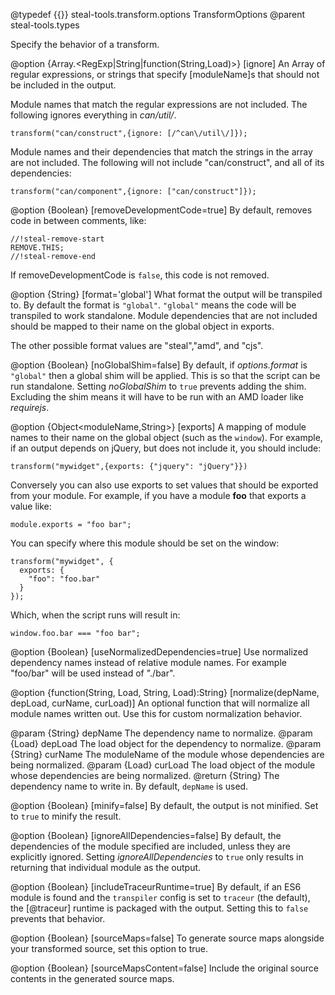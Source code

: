 @typedef {{}} steal-tools.transform.options TransformOptions
@parent steal-tools.types

Specify the behavior of a transform.

@option {Array.<RegExp|String|function(String,Load)>} [ignore] An Array of regular expressions, or strings that 
specify [moduleName]s that should not be included in the output. 

Module names that match the regular expressions are not included. The following
ignores everything in _can/util/_.

    transform("can/construct",{ignore: [/^can\/util\/]});


Module names and their dependencies that match the 
strings in the array are not included. The following will not include
"can/construct", and all of its dependencies:

    transform("can/component",{ignore: ["can/construct"]});

@option {Boolean} [removeDevelopmentCode=true] By default, removes code in between comments, like:

    //!steal-remove-start
    REMOVE.THIS;
    //!steal-remove-end

If removeDevelopmentCode is `false`, this code is not removed.

@option {String} [format='global'] What format the output will be transpiled to.  By default
the format is `"global"`.  `"global"` means the code will be transpiled to work
standalone.  Module dependencies that are not included should be mapped to their
name on the global object in exports.

The other possible format values are "steal","amd", and "cjs".

@option {Boolean} [noGlobalShim=false] By default, if _options.format_ is `"global"` then a global shim will be applied.
This is so that the script can be run standalone. Setting _noGlobalShim_ to `true` prevents adding the shim.
Excluding the shim means it will have to be run with an AMD loader like _requirejs_.

@option {Object<moduleName,String>} [exports] A mapping of module names to their name on the global object (such as the `window`).  For example, if an output depends on jQuery, but does not include it, you should include:

    transform("mywidget",{exports: {"jquery": "jQuery"}})

Conversely you can also use exports to set values that should be exported from your module. For example, if you have a module **foo** that exports a value like:

    module.exports = "foo bar";

You can specify where this module should be set on the window:

    transform("mywidget", {
      exports: {
        "foo": "foo.bar"
	  }
	});

Which, when the script runs will result in:

    window.foo.bar === "foo bar";


@option {Boolean} [useNormalizedDependencies=true] Use normalized dependency names instead of
relative module names.  For example "foo/bar" will be used instead of "./bar".

@option {function(String, Load, String, Load):String} [normalize(depName, depLoad, curName, curLoad)] An
optional function that will normalize all module names written out. Use this for custom normalization
behavior.

  @param {String} depName The dependency name to normalize.
  @param {Load} depLoad The load object for the dependency to normalize.
  @param {String} curName The moduleName of the module whose dependencies are being normalized.
  @param {Load} curLoad The load object of the module whose dependencies are being normalized.
  @return {String} The dependency name to write in. By default, `depName` is used.

@option {Boolean} [minify=false] By default, the output is not minified.
Set to `true` to minify the result.

@option {Boolean} [ignoreAllDependencies=false] By default, the dependencies of
the module specified are included, unless they are explicitly ignored.  Setting
_ignoreAllDependencies_ to `true` only results in returning that individual module
as the output.

@option {Boolean} [includeTraceurRuntime=true] By default, if an ES6 module
is found and the `transpiler` config is set to `traceur` (the default), the [@traceur] runtime is packaged with the output.  Setting this to `false`
prevents that behavior.

@option {Boolean} [sourceMaps=false] To generate source maps alongside your transformed source, set this option to true.

@option {Boolean} [sourceMapsContent=false] Include the original source contents in the generated source maps.
